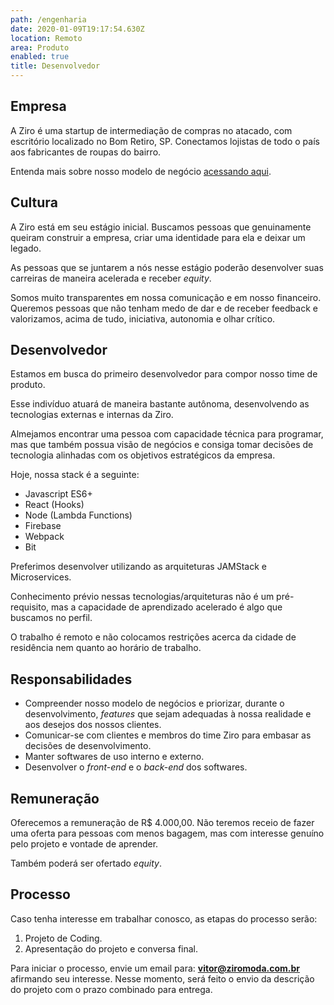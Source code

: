 ```yaml
---
path: /engenharia
date: 2020-01-09T19:17:54.630Z
location: Remoto
area: Produto
enabled: true
title: Desenvolvedor
---
```

## Empresa

A Ziro é uma startup de intermediação de compras no atacado, com escritório localizado no Bom Retiro, SP. Conectamos lojistas de todo o país aos fabricantes de roupas do bairro.

Entenda mais sobre nosso modelo de negócio <a href='https://bit.ly/2Bs6SjE' target='_blank'>acessando aqui</a>.

## Cultura

A Ziro está em seu estágio inicial. Buscamos pessoas que genuinamente queiram construir a empresa, criar uma identidade para ela e deixar um legado.

As pessoas que se juntarem a nós nesse estágio poderão desenvolver suas carreiras de maneira acelerada e receber _equity_.

Somos muito transparentes em nossa comunicação e em nosso financeiro. Queremos pessoas que não tenham medo de dar e de receber feedback e valorizamos, acima de tudo, iniciativa, autonomia e olhar crítico.

## Desenvolvedor

Estamos em busca do primeiro desenvolvedor para compor nosso time de produto.

Esse indivíduo atuará de maneira bastante autônoma, desenvolvendo as tecnologias externas e internas da Ziro.

Almejamos encontrar uma pessoa com capacidade técnica para programar, mas que também possua visão de negócios e consiga tomar decisões de tecnologia alinhadas com os objetivos estratégicos da empresa.

Hoje, nossa stack é a seguinte:

* Javascript ES6+
* React (Hooks)
* Node (Lambda Functions)
* Firebase
* Webpack
* Bit

Preferimos desenvolver utilizando as arquiteturas JAMStack e Microservices.

Conhecimento prévio nessas tecnologias/arquiteturas não é um pré-requisito, mas a capacidade de aprendizado acelerado é algo que buscamos no perfil.

O trabalho é remoto e não colocamos restrições acerca da cidade de residência nem quanto ao horário de trabalho.

## Responsabilidades

* Compreender nosso modelo de negócios e priorizar, durante o desenvolvimento, _features_ que sejam adequadas à nossa realidade e aos desejos dos nossos clientes.
* Comunicar-se com clientes e membros do time Ziro para embasar as decisões de desenvolvimento.
* Manter softwares de uso interno e externo.
* Desenvolver o _front-end_ e o _back-end_ dos softwares.

## Remuneração

Oferecemos a remuneração de R$ 4.000,00. Não teremos receio de fazer uma oferta para pessoas com menos bagagem, mas com interesse genuíno pelo projeto e vontade de aprender.

Também poderá ser ofertado _equity_.

## Processo

Caso tenha interesse em trabalhar conosco, as etapas do processo serão:

1. Projeto de Coding.
2. Apresentação do projeto e conversa final.

Para iniciar o processo, envie um email para: **vitor@ziromoda.com.br** afirmando seu interesse. Nesse momento, será feito o envio da descrição do projeto com o prazo combinado para entrega.
